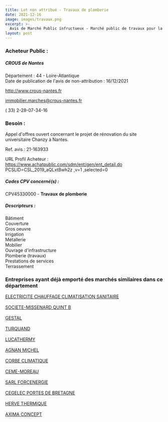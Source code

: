 ```yaml
---
title: Lot non attribué - Travaux de plomberie
date: 2021-12-16
image: images/travaux.png
excerpt: >-
  Avis de Marché Public infructueux - Marché public de travaux pour la rénovation du site universitaire Chanzy à Nantes
layout: post
---
```


### Acheteur Public :
##### CROUS de Nantes
Département : 44 - Loire-Atlantique<br/>
Date de publication de l'avis de non-attribution : 16/12/2021


http://www.crous-nantes.fr

immobilier.marches@crous-nantes.fr

( 33) 2-28-07-34-16
### Besoin :

Appel d'offres ouvert concernant le projet de rénovation du site universitaire Chanzy à Nantes.

Ref. avis : 21-163933

URL Profil Acheteur : https://www.achatpublic.com/sdm/ent/gen/ent_detail.do PCSLID=CSL_2019_aQLxtBwh2z ,v=1 ,selected=0

##### Codes CPV concerné(s) :
CPV45330000 - **Travaux de plomberie** <br/>

##### Descripteurs :
Bâtiment <br/>
Couverture <br/>
Gros oeuvre <br/>
Irrigation <br/>
Métallerie <br/>
Mobilier <br/>
Ouvrage d'infrastructure <br/>
Plomberie (travaux) <br/>
Prestations de services <br/>
Terrassement <br/>

### Entreprises ayant déjà emporté des marchés similaires dans ce département
<a href="/entreprise-545/siren-309707867">ELECTRICITE CHAUFFAGE CLIMATISATION SANITAIRE</a><br/><br/>
<a href="/entreprise-545/siren-311098487">SOCIETE-MISSENARD QUINT B</a><br/><br/>
<a href="/entreprise-548/siren-335339131">GESTAL</a><br/><br/>
<a href="/entreprise-550/siren-348774183">TURQUAND</a><br/><br/>
<a href="/entreprise-559/siren-428793558">LUCATHERMY</a><br/><br/>
<a href="/entreprise-560/siren-432464816">AGNAN MICHEL</a><br/><br/>
<a href="/entreprise-562/siren-447765314">CORBE CLIMATIQUE</a><br/><br/>
<a href="/entreprise-564/siren-480970649">CEME-MOREAU</a><br/><br/>
<a href="/entreprise-571/siren-532143773">SARL FORCENERGIE</a><br/><br/>
<a href="/entreprise-572/siren-537916231">CEGELEC PORTES DE BRETAGNE</a><br/><br/>
<a href="/entreprise-573/siren-627220049">HERVE THERMIQUE</a><br/><br/>
<a href="/entreprise-581/siren-854800745">AXIMA CONCEPT</a><br/><br/>
